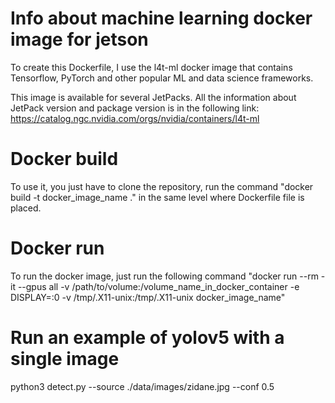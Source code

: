 # Info about machine learning docker image for jetson 
To create this Dockerfile, I use the l4t-ml docker image that contains Tensorflow, PyTorch and other popular ML and data science frameworks.

This image is available for several JetPacks. All the information about JetPack version and package version is in the following link: https://catalog.ngc.nvidia.com/orgs/nvidia/containers/l4t-ml

# Docker build
To use it, you just have to clone the repository, run the command "docker build -t docker_image_name ." in the same level where Dockerfile file is placed. 

# Docker run
To run the docker image, just run the following command "docker run --rm -it --gpus all -v /path/to/volume:/volume_name_in_docker_container -e DISPLAY=:0 -v /tmp/.X11-unix:/tmp/.X11-unix docker_image_name"

# Run an example of yolov5 with a single image
python3 detect.py --source ./data/images/zidane.jpg --conf 0.5
